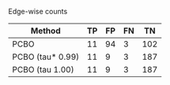 Edge-wise counts

| Method           |   TP |   FP |   FN |   TN |
|------------------|------|------|------|------|
| PCBO             |   11 |   94 |    3 |  102 |
| PCBO (tau* 0.99) |   11 |    9 |    3 |  187 |
| PCBO (tau 1.00)  |   11 |    9 |    3 |  187 |
